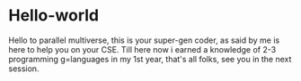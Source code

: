 # Hello-world

Hello to parallel multiverse,
this is your super-gen coder, as said by me is here to help you on your CSE.
Till here now i earned a knowledge of 2-3 programming g=languages in my 1st year, 
that's all folks, see you in the next session.
